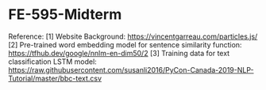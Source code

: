 # FE-595-Midterm

Reference:
[1] Website Background: https://vincentgarreau.com/particles.js/
[2] Pre-trained word embedding model for sentence similarity function: https://tfhub.dev/google/nnlm-en-dim50/2
[3] Training data for text classification LSTM model: https://raw.githubusercontent.com/susanli2016/PyCon-Canada-2019-NLP-Tutorial/master/bbc-text.csv